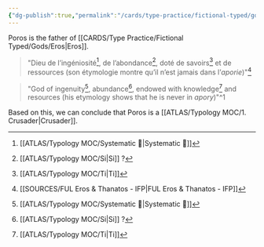 ```yaml
---
{"dg-publish":true,"permalink":"/cards/type-practice/fictional-typed/gods/poros/"}
---
```


Poros is the father of [[CARDS/Type Practice/Fictional Typed/Gods/Eros\|Eros]]. 

> "Dieu de l’ingéniosité[^2], de l’abondance[^3], doté de savoirs[^4] et de ressources (son étymologie montre qu’il n’est jamais dans l’*aporie*)"[^1]

> "God of ingenuity[^2], abundance[^3], endowed with knowledge[^4] and resources (his etymology shows that he is never in *apory*)"^1

Based on this, we can conclude that Poros is a [[ATLAS/Typology MOC/1. Crusader\|Crusader]]. 

[^1]: [[SOURCES/FUL Eros & Thanatos - IFP\|FUL Eros & Thanatos - IFP]]
[^2]: [[ATLAS/Typology MOC/Systematic 🔧\|Systematic 🔧]]
[^3]: [[ATLAS/Typology MOC/Si\|Si]] ? 
[^4]: [[ATLAS/Typology MOC/Ti\|Ti]]